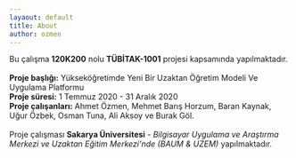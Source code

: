 ```yaml
---
layaout: default
title: About
author: ozmen
---
```

Bu çalışma **120K200** nolu **TÜBİTAK-1001** projesi kapsamında yapılmaktadır. <br><br>
**Proje başlığı:** Yükseköğretimde Yeni Bir Uzaktan Öğretim Modeli Ve Uygulama Platformu <br>
**Proje süresi:** 1 Temmuz 2020 - 31 Aralık 2020 <br>
**Proje çalışanları:** Ahmet  Özmen, Mehmet Barış Horzum, Baran Kaynak, Uğur Özbek, Osman Tuna, Ali Aksoy ve Burak Göl.
<br><br>
Proje çalışması **Sakarya Üniversitesi** - _Bilgisayar Uygulama ve Araştırma Merkezi ve Uzaktan Eğitim Merkezi'nde (BAUM & UZEM)_ yapılmaktadır. 
